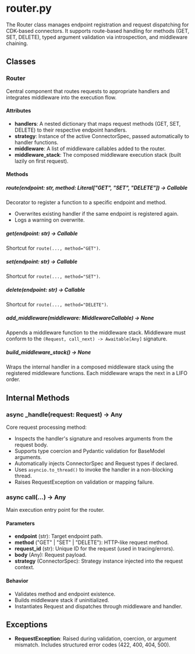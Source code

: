 # router.py

The Router class manages endpoint registration and request dispatching for CDK-based connectors. It supports route-based handling for methods (GET, SET, DELETE), typed argument validation via introspection, and middleware chaining.

## Classes

### Router

Central component that routes requests to appropriate handlers and integrates middleware into the execution flow.

#### Attributes

- **handlers**: A nested dictionary that maps request methods (GET, SET, DELETE) to their respective endpoint handlers.
- **strategy**: Instance of the active ConnectorSpec, passed automatically to handler functions.
- **middleware**: A list of middleware callables added to the router.
- **middleware_stack**: The composed middleware execution stack (built lazily on first request).

#### Methods

##### route(endpoint: str, method: Literal["GET", "SET", "DELETE"]) -> Callable

Decorator to register a function to a specific endpoint and method.

- Overwrites existing handler if the same endpoint is registered again.
- Logs a warning on overwrite.

##### get(endpoint: str) -> Callable

Shortcut for `route(..., method="GET")`.

##### set(endpoint: str) -> Callable

Shortcut for `route(..., method="SET")`.

##### delete(endpoint: str) -> Callable

Shortcut for `route(..., method="DELETE")`.

##### add_middleware(middleware: MiddlewareCallable) -> None

Appends a middleware function to the middleware stack. Middleware must conform to the `(Request, call_next) -> Awaitable[Any]` signature.

##### build_middleware_stack() -> None

Wraps the internal handler in a composed middleware stack using the registered middleware functions. Each middleware wraps the next in a LIFO order.

## Internal Methods

### async _handle(request: Request) -> Any

Core request processing method:

- Inspects the handler's signature and resolves arguments from the request body.
- Supports type coercion and Pydantic validation for BaseModel arguments.
- Automatically injects ConnectorSpec and Request types if declared.
- Uses `asyncio.to_thread()` to invoke the handler in a non-blocking thread.
- Raises RequestException on validation or mapping failure.

### async call(...) -> Any

Main execution entry point for the router.

#### Parameters

- **endpoint** (str): Target endpoint path.
- **method** ("GET" | "SET" | "DELETE"): HTTP-like request method.
- **request_id** (str): Unique ID for the request (used in tracing/errors).
- **body** (Any): Request payload.
- **strategy** (ConnectorSpec): Strategy instance injected into the request context.

#### Behavior

- Validates method and endpoint existence.
- Builds middleware stack if uninitialized.
- Instantiates Request and dispatches through middleware and handler.

## Exceptions

- **RequestException**: Raised during validation, coercion, or argument mismatch. Includes structured error codes (422, 400, 404, 500).